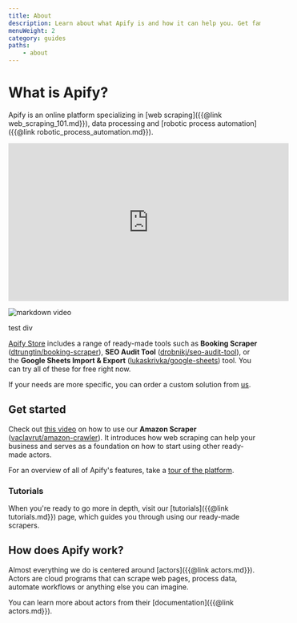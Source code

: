```yaml
---
title: About
description: Learn about what Apify is and how it can help you. Get familiar with the platform and take you first steps in using actors.
menuWeight: 2
category: guides
paths:
    - about
---
```


# [](#what-is-apify) What is Apify?

Apify is an online platform specializing in [web scraping]({{@link web_scraping_101.md}}), data processing and [robotic process automation]({{@link robotic_process_automation.md}}).

<div class="video">
    <iframe
        width="560" height="315"
        src="https://www.youtube.com/watch?v=2ivKEj3ksPk"
        frameborder="0" allow="autoplay; encrypted-media"
        allowfullscreen
    ></iframe>
</div>

![markdown video](https://www.youtube.com/watch?v=2ivKEj3ksPk)

<div>test div</div>

[Apify Store](https://apify.com/store) includes a range of ready-made tools such as **Booking Scraper** ([dtrungtin/booking-scraper](https://apify.com/dtrungtin/booking-scraper)), **SEO Audit Tool** ([drobnikj/seo-audit-tool](https://apify.com/drobnikj/seo-audit-tool)), or the **Google Sheets Import & Export** ([lukaskrivka/google-sheets](https://apify.com/lukaskrivka/google-sheets)) tool. You can try all of these for free right now.

If your needs are more specific, you can order a custom solution from [us](https://apify.com/enterprise).

## [](#get-started) Get started

Check out [this video](https://www.youtube.com/watch?v=BsidLZKdYWQ) on how to use our **Amazon Scraper** ([vaclavrut/amazon-crawler](https://apify.com/vaclavrut/amazon-crawler)). It introduces how web scraping can help your business and serves as a foundation on how to start using other ready-made actors.

For an overview of all of Apify's features, take a [tour of the platform](https://www.youtube.com/watch?v=nn-bCRvhNUM).

### [](#tutorials) Tutorials

When you're ready to go more in depth, visit our [tutorials]({{@link tutorials.md}}) page, which guides you through using our ready-made scrapers.

## [](#how-does-apify-work) How does Apify work?

Almost everything we do is centered around [actors]({{@link actors.md}}). Actors are cloud programs that can scrape web pages, process data, automate workflows or anything else you can imagine.

You can learn more about actors from their [documentation]({{@link actors.md}}).
